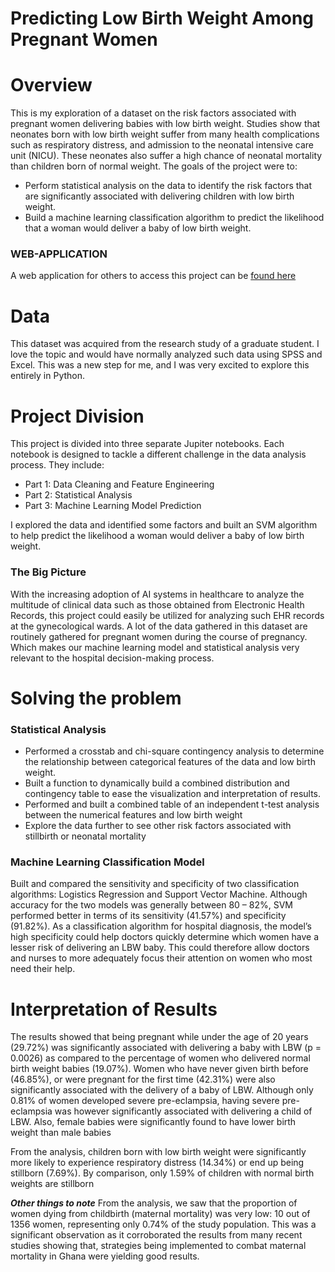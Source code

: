 # Predicting Low Birth Weight Among Pregnant Women
# Overview
This is my exploration of a dataset on the risk factors associated with pregnant women delivering babies with low birth weight. Studies show that neonates born with low birth weight suffer from many health complications such as respiratory distress, and admission to the neonatal intensive care unit (NICU). These neonates also suffer a high chance of neonatal mortality than children born of normal weight. The goals of the project were to:
* Perform statistical analysis on the data to identify the risk factors that are significantly associated with delivering children with low birth weight. 
* Build a machine learning classification algorithm to predict the likelihood that a woman would deliver a baby of low birth weight.

### WEB-APPLICATION
A web application for others to access this project can be [found here](https://lbw-predictor.streamlit.app/)

# Data
This dataset was acquired from the research study of a graduate student. I love the topic and would have normally analyzed such data using SPSS and Excel. This was a new step for me, and I was very excited to explore this entirely in Python. 

 # Project Division
This project is divided into three separate Jupiter notebooks. Each notebook is designed to tackle a different challenge in the data analysis process. They include:
* Part 1: Data Cleaning and Feature Engineering
* Part 2: Statistical Analysis
* Part 3: Machine Learning Model Prediction 



I explored the data and identified some factors and built an SVM algorithm to help predict the likelihood a woman would deliver a baby of low birth weight.

### The Big Picture
With the increasing adoption of AI systems in healthcare to analyze the multitude of clinical data such as those obtained from Electronic Health Records, this project could easily be utilized for analyzing such EHR records at the gynecological wards. A lot of the data gathered in this dataset are routinely gathered for pregnant women during the course of pregnancy. Which makes our machine learning model and statistical analysis very relevant to the hospital decision-making process. 

# Solving the problem
### Statistical Analysis
* Performed a crosstab and chi-square contingency analysis to determine the relationship between categorical features of the data and low birth weight. 
* Built a function to dynamically build a combined distribution and contingency table to ease the visualization and interpretation of results. 
* Performed and built a combined table of an independent t-test analysis between the numerical features and low birth weight
* Explore the data further to see other risk factors associated with stillbirth or neonatal mortality 

### Machine Learning Classification Model 
Built and compared the sensitivity and specificity of two classification algorithms: Logistics Regression and Support Vector Machine. Although accuracy for the two models was generally between 80 – 82%, SVM performed better in terms of its sensitivity (41.57%) and specificity (91.82%). As a classification algorithm for hospital diagnosis, the model’s high specificity could help doctors quickly determine which women have a lesser risk of delivering an LBW baby. This could therefore allow doctors and nurses to more adequately focus their attention on women who most need their help.

# Interpretation of Results
The results showed that being pregnant while under the age of 20 years (29.72%) was significantly associated with delivering a baby with LBW (p = 0.0026) as compared to the percentage of women who delivered normal birth weight babies (19.07%). Women who have never given birth before (46.85%), or were pregnant for the first time (42.31%) were also significantly associated with the delivery of a baby of LBW. Although only 0.81% of women developed severe pre-eclampsia, having severe pre-eclampsia was however significantly associated with delivering a child of LBW. Also, female babies were significantly found to have lower birth weight than male babies

From the analysis, children born with low birth weight were significantly more likely to experience respiratory distress (14.34%) or end up being stillborn (7.69%). By comparison, only 1.59% of children with normal birth weights are stillborn

***Other things to note***
From the analysis, we saw that the proportion of women dying from childbirth (maternal mortality) was very low: 10 out of 1356 women, representing only 0.74% of the study population. This was a significant observation as it corroborated the results from many recent studies showing that, strategies being implemented to combat maternal mortality in Ghana were yielding good results.
